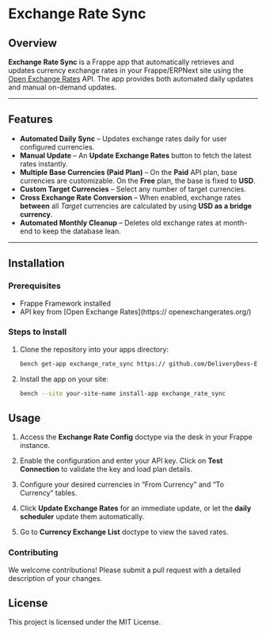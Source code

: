 # Exchange Rate Sync

## Overview
**Exchange Rate Sync** is a Frappe app that automatically retrieves and updates currency exchange rates in your Frappe/ERPNext site using the [Open Exchange Rates](https://openexchangerates.org) API.  The app provides both automated daily updates and manual on-demand updates.

---

## Features
- **Automated Daily Sync** – Updates exchange rates daily for user configured currencies.
- **Manual Update** – An **Update Exchange Rates** button to fetch the latest rates instantly.
- **Multiple Base Currencies (Paid Plan)** – On the **Paid** API plan, base currencies are customizable. On the **Free** plan, the base is fixed to **USD**. 
- **Custom Target Currencies** – Select any number of target currencies.
- **Cross Exchange Rate Conversion** – When enabled, exchange rates **between** all *Target* currencies are calculated by using **USD as a bridge currency**.  
- **Automated Monthly Cleanup** – Deletes old exchange rates at month-end to keep the database lean.

---

## Installation

### Prerequisites

- Frappe Framework installed
- API key from [Open Exchange Rates](https://  openexchangerates.org/)


### Steps to Install

1. Clone the repository into your apps directory:
   ```bash
   bench get-app exchange_rate_sync https:// github.com/DeliveryDevs-ERP/Exchange-Rate-Sync.git
   ```
2. Install the app on your site:
   ```bash
   bench --site your-site-name install-app exchange_rate_sync
   ```

## Usage
1. Access the **Exchange Rate Config** doctype via the desk in your Frappe instance.

2. Enable the configuration and enter your API key. Click on **Test Connection** to validate the key and load plan details.

3. Configure your desired currencies in “From Currency” and “To Currency” tables. 

4. Click **Update Exchange Rates** for an immediate update, or let the **daily scheduler** update them automatically.

5. Go to **Currency Exchange List** doctype to view the saved rates.

### Contributing

We welcome contributions! Please submit a pull request with a detailed description of your changes.

## License

This project is licensed under the MIT License.